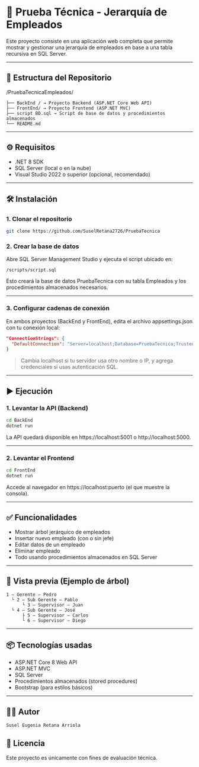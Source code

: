 # 🧠 Prueba Técnica - Jerarquía de Empleados

Este proyecto consiste en una aplicación web completa que permite mostrar y gestionar una jerarquía de empleados en base a una tabla recursiva en SQL Server.

---

## 📂 Estructura del Repositorio

/PruebaTecnicaEmpleados/

```
├── BackEnd / → Proyecto Backend (ASP.NET Core Web API)
├── FrontEnd/ → Proyecto Frontend (ASP.NET MVC)
├── script BD.sql → Script de base de datos y procedimientos almacenados
└── README.md
```

---

## ⚙️ Requisitos

- .NET 8 SDK
- SQL Server (local o en la nube)
- Visual Studio 2022 o superior (opcional, recomendado)

---

## 🛠️ Instalación

### 1. Clonar el repositorio

```bash
git clone https://github.com/SuselRetana2726/PruebaTecnica
```

### 2. Crear la base de datos

Abre SQL Server Management Studio y ejecuta el script ubicado en:
```
/scripts/script.sql
```
Esto creará la base de datos PruebaTecnica con su tabla Empleados y los procedimientos almacenados necesarios.

---
### 3. Configurar cadenas de conexión

En ambos proyectos (BackEnd y FrontEnd), edita el archivo appsettings.json con tu conexión local:

```json
"ConnectionStrings": {
  "DefaultConnection": "Server=localhost;Database=PruebaTecnica;Trusted_Connection=True;TrustServerCertificate=True;"
}

```
> Cambia localhost si tu servidor usa otro nombre o IP, y agrega credenciales si usas autenticación SQL.

---

## ▶️ Ejecución
### 1. Levantar la API (Backend)

```bash
cd BackEnd
dotnet run
```

La API quedará disponible en https://localhost:5001 o http://localhost:5000.

---

### 2. Levantar el Frontend

```bash
cd FrontEnd
dotnet run
```

Accede al navegador en https://localhost:puerto (el que muestre la consola).

---

## ✅ Funcionalidades

- Mostrar árbol jerárquico de empleados
- Insertar nuevo empleado (con o sin jefe)
- Editar datos de un empleado
- Eliminar empleado
- Todo usando procedimientos almacenados en SQL Server

---

## 📸 Vista previa (Ejemplo de árbol)

```
1 – Gerente – Pedro
  └ 2 – Sub Gerente – Pablo
      └ 3 – Supervisor – Juan
  └ 4 – Sub Gerente – José
      ├ 5 – Supervisor – Carlos
      └ 6 – Supervisor – Diego
```

---

## 📦 Tecnologías usadas

- ASP.NET Core 8 Web API
- ASP.NET MVC
- SQL Server
- Procedimientos almacenados (stored procedures)
- Bootstrap (para estilos básicos)

---

## 🧑‍💻 Autor

    Susel Eugenia Retana Arriola

## 📄 Licencia

Este proyecto es únicamente con fines de evaluación técnica.
